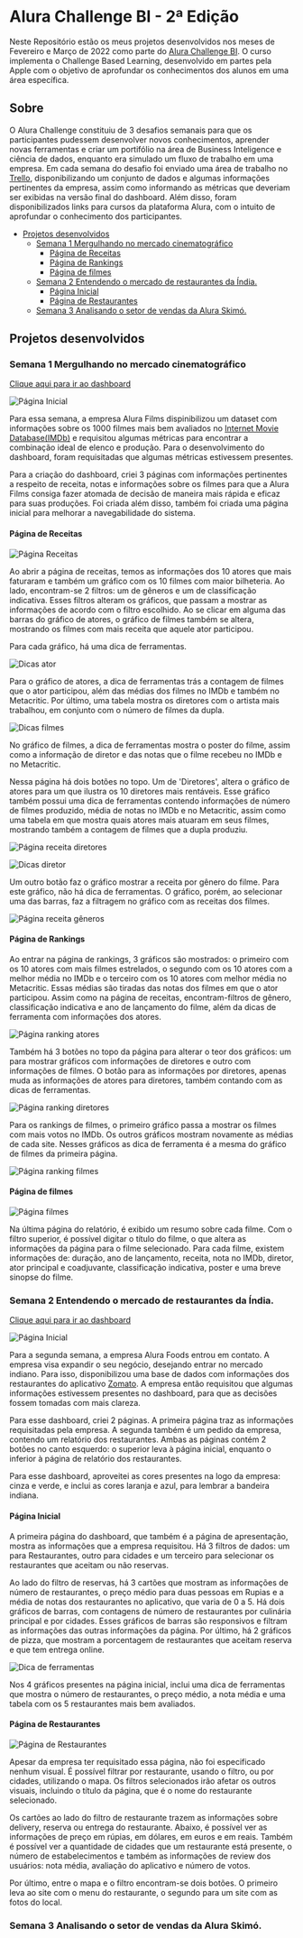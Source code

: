 # Alura Challenge BI - 2ª Edição

Neste Repositório estão os meus projetos desenvolvidos nos meses de Fevereiro e Março de 2022 como parte do [Alura Challenge BI](https://www.alura.com.br/challenges/bi-2/). O curso implementa o Challenge Based Learning, desenvolvido em partes pela Apple com o objetivo de aprofundar os conhecimentos dos alunos em uma área específica.

## Sobre

O Alura Challenge constituiu de 3 desafios semanais para que os participantes pudessem desenvolver novos conhecimentos, aprender novas ferramentas e criar um portifólio na área de Business Inteligence e ciência de dados, enquanto era simulado um fluxo de trabalho em uma empresa. 
Em cada semana do desafio foi enviado uma área de trabalho no [Trello](https://trello.com/), disponibilizando um conjunto de dados e algumas informações pertinentes da empresa, assim como informando as métricas que deveriam ser exibidas na versão final do dashboard. Além disso, foram disponibilizados links para cursos da plataforma Alura, com o intuito de aprofundar o conhecimento dos participantes.

* [Projetos desenvolvidos](#projetos-desenvolvidos)
    + [Semana 1 Mergulhando no mercado cinematográfico](#semana-1-mergulhando-no-mercado-cinematográfico)
      - [Página de Receitas](#página-de-receitas)
      - [Página de Rankings](#página-de-rankings)
      - [Página de filmes](#página-de-filmes)
    + [Semana 2 Entendendo o mercado de restaurantes da Índia.](#semana-2-entendendo-o-mercado-de-restaurantes-da-índia)
      - [Página Inicial](#página-inicial)
      - [Página de Restaurantes](#página-de-restaurantes)
    + [Semana 3 Analisando o setor de vendas da Alura Skimó.](#semana-3-analisando-o-setor-de-vendas-da-alura-skimó)


## Projetos desenvolvidos

### Semana 1 Mergulhando no mercado cinematográfico

[Clique aqui para ir ao dashboard](https://bit.ly/Semana1_Challenge)

![Página Inicial](https://github.com/vinicius-pf/BI_Challenge_2/blob/main/Semana%201/Screenshots/P%C3%A1gina%20inicial.PNG?raw=true)

Para essa semana, a empresa Alura Films dispinibilizou um dataset com informações sobre os 1000 filmes mais bem avaliados no [Internet Movie Database(IMDb)](https://www.imdb.com/) e requisitou algumas métricas para encontrar a combinação ideal de elenco e produção. Para o desenvolvimento do dashboard, foram requisitadas que algumas métricas estivessem presentes.

Para a criação do dashboard, criei 3 páginas com informações pertinentes a respeito de receita, notas e informações sobre os filmes para que a Alura Films consiga fazer atomada de decisão de maneira mais rápida e eficaz para suas produções. Foi criada além disso, também foi criada uma página inicial para melhorar a navegabilidade do sistema.

#### Página de Receitas

![Página Receitas](https://github.com/vinicius-pf/BI_Challenge_2/blob/main/Semana%201/Screenshots/P%C3%A1gina%20de%20receita%20Atores.PNG?raw=true)

Ao abrir a página de receitas, temos as informações dos 10 atores que mais faturaram e também um gráfico com os 10 filmes com maior bilheteria. Ao lado, encontram-se 2 filtros: um de gêneros e um de classificação indicativa. Esses filtros alteram os gráficos, que passam a mostrar as informações de acordo com o filtro escolhido. Ao se clicar em alguma das barras do gráfico de atores, o gráfico de filmes também se altera, mostrando os filmes com mais receita que aquele ator participou.

Para cada gráfico, há uma dica de ferramentas.

![Dicas ator](https://github.com/vinicius-pf/BI_Challenge_2/blob/main/Semana%201/Screenshots/Dicas%20Ator.PNG?raw=true)

Para o gráfico de atores, a dica de ferramentas trás a contagem de filmes que o ator participou, além das médias dos filmes no IMDb e também no Metacritic. Por último, uma tabela mostra os diretores com o artista mais trabalhou, em conjunto com o número de filmes da dupla.

![Dicas filmes](https://github.com/vinicius-pf/BI_Challenge_2/blob/main/Semana%201/Screenshots/Dicas%20Filmes.PNG?raw=true)

No gráfico de filmes, a dica de ferramentas mostra o poster do filme, assim como a informação de diretor e das notas que o filme recebeu no IMDb e no Metacritic.

Nessa página há dois botões no topo. Um de 'Diretores', altera o gráfico de atores para um que ilustra os 10 diretores mais rentáveis. Esse gráfico também possui uma dica de ferramentas contendo informações de número de filmes produzido, média de notas no IMDb e no Metacritic, assim como uma tabela em que mostra quais atores mais atuaram em seus filmes, mostrando também a contagem de filmes que a dupla produziu.

![Página receita diretores](https://github.com/vinicius-pf/BI_Challenge_2/blob/main/Semana%201/Screenshots/P%C3%A1gina%20de%20receita%20Diretores.PNG?raw=true)

![Dicas diretor](https://github.com/vinicius-pf/BI_Challenge_2/blob/main/Semana%201/Screenshots/Dicas%20Diretor.PNG?raw=true)

Um outro botão faz o gráfico mostrar a receita por gênero do filme. Para este gráfico, não há dica de ferramentas. O gráfico, porém, ao selecionar uma das barras, faz a filtragem no gráfico com as receitas dos filmes.

![Página receita gêneros](https://github.com/vinicius-pf/BI_Challenge_2/blob/main/Semana%201/Screenshots/P%C3%A1gina%20de%20receita%20G%C3%AAneros.PNG)

#### Página de Rankings

Ao entrar na página de rankings, 3 gráficos são mostrados: o primeiro com os 10 atores com mais filmes estrelados, o segundo com os 10 atores com a melhor média no IMDb e o terceiro com os 10 atores com melhor média no Metacritic. Essas médias são tiradas das notas dos filmes em que o ator participou. Assim como na página de receitas, encontram-filtros de gênero, classificação indicativa e ano de lançamento do filme, além da dicas de ferramenta com informações dos atores.

![Página ranking atores](https://github.com/vinicius-pf/BI_Challenge_2/blob/main/Semana%201/Screenshots/P%C3%A1gina%20de%20ranking%20Atores.PNG?raw=true)

Também há 3 botões no topo da página para alterar o teor dos gráficos: um para mostrar gráficos com informações de diretores e outro com informações de filmes. O botão para as informações por diretores, apenas muda as informações de atores para diretores, também contando com as dicas de ferramentas.

![Página ranking diretores](https://github.com/vinicius-pf/BI_Challenge_2/blob/main/Semana%201/Screenshots/P%C3%A1gina%20de%20ranking%20Diretores.PNG?raw=true)

Para os rankings de filmes, o primeiro gráfico passa a mostrar os filmes com mais votos no IMDb. Os outros gráficos mostram novamente as médias de cada site. Nesses gráficos as dica de ferramenta é a mesma do gráfico de filmes da primeira página.

![Página ranking filmes](https://github.com/vinicius-pf/BI_Challenge_2/blob/main/Semana%201/Screenshots/P%C3%A1gina%20de%20ranking%20Filmes.PNG?raw=true)

#### Página de filmes

![Página filmes](https://github.com/vinicius-pf/BI_Challenge_2/blob/main/Semana%201/Screenshots/P%C3%A1gina%20Filmes.PNG?raw=true)

Na última página do relatório, é exibido um resumo sobre cada filme. Com o filtro superior, é possível digitar o título do filme, o que altera as informações da página para o filme selecionado. Para cada filme, existem informações de: duração, ano de lançamento, receita, nota no IMDb, diretor, ator principal e coadjuvante, classificação indicativa, poster e uma breve sinopse do filme.


### Semana 2 Entendendo o mercado de restaurantes da Índia.

[Clique aqui para ir ao dashboard](https://bit.ly/Semana2_Challenge)


![Página Inicial](https://github.com/vinicius-pf/BI_Challenge_2/blob/main/Semana%202/Screenshots/P%C3%A1gina%20Inicial.PNG?raw=true)

Para a segunda semana, a empresa Alura Foods entrou em contato. A empresa visa expandir o seu negócio, desejando entrar no mercado indiano. Para isso, disponibilizou uma base de dados com informações dos restaurantes do aplicativo [Zomato](https://www.zomato.com/). A empresa então requisitou que algumas informações estivessem presentes no dashboard, para que as decisões fossem tomadas com mais clareza. 

Para esse dashboard, criei 2 páginas. A primeira página traz as informações requisitadas pela empresa. A segunda também é um pedido da empresa, contendo um relatório dos restaurantes. Ambas as páginas contém 2 botões no canto esquerdo: o superior leva à página inicial, enquanto o inferior à página de relatório dos restaurantes. 

Para esse dashboard, aproveitei as cores presentes na logo da empresa: cinza e verde, e inclui as cores laranja e azul, para lembrar a bandeira indiana.

#### Página Inicial
A primeira página do dashboard, que também é a página de apresentação, mostra as informações que a empresa requisitou. Há 3 filtros de dados: um para Restaurantes, outro para cidades e um terceiro para selecionar os restaurantes que aceitam ou não reservas.

Ao lado do filtro de reservas, há 3 cartões que mostram as informações de número de restaurantes, o preço médio para duas pessoas em Rupias e a média de notas dos restaurantes no aplicativo, que varia de 0 a 5. Há dois gráficos de barras, com contagens de número de restaurantes por culinária principal e por cidades. Esses gráficos de barras são responsivos e filtram as informações das outras informações da página. Por último, há 2 gráficos de pizza, que mostram a porcentagem de restaurantes que aceitam reserva e que tem entrega online.

![Dica de ferramentas](https://github.com/vinicius-pf/BI_Challenge_2/blob/main/Semana%202/Screenshots/Dica%20de%20ferramentas.PNG?raw=true)

Nos 4 gráficos presentes na página inicial, inclui uma dica de ferramentas que mostra o número de restaurantes, o preço médio, a nota média e uma tabela com os 5 restaurantes mais bem avaliados.

#### Página de Restaurantes

![Página de Restaurantes](https://user-images.githubusercontent.com/6025360/155611322-71f2a1ee-0ec5-44fa-8277-4da85f4eb786.png)

Apesar da empresa ter requisitado essa página, não foi especificado nenhum visual. É possível filtrar por restaurante, usando o filtro, ou por cidades, utilizando o mapa. Os filtros selecionados irão afetar os outros visuais, incluindo o título da página, que é o nome do restaurante selecionado.

Os cartões ao lado do filtro de restaurante trazem as informações sobre delivery, reserva ou entrega do restaurante. Abaixo, é possível ver as informações de preço em rúpias, em dólares, em euros e em reais. Também é possível ver a quantidade de cidades que um restaurante está presente, o número de estabelecimentos e também as informações de review dos usuários: nota média, avaliação do aplicativo e número de votos.

Por último, entre o mapa e o filtro encontram-se dois botões. O primeiro leva ao site com o menu do restaurante, o segundo para um site com as fotos do local.


### Semana 3 Analisando o setor de vendas da Alura Skimó.








